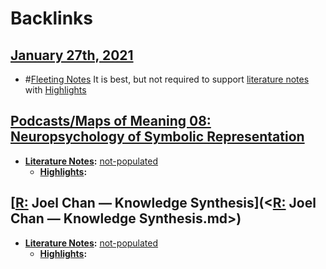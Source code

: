 
# Backlinks
## [January 27th, 2021](<January 27th, 2021.md>)
- #[Fleeting Notes](<Fleeting Notes.md>) It is best, but not required to support [literature notes](<literature notes.md>) with [Highlights](<Highlights.md>)

## [Podcasts/Maps of Meaning 08: Neuropsychology of Symbolic Representation](<Podcasts/Maps of Meaning 08: Neuropsychology of Symbolic Representation.md>)
- **[Literature Notes](<Literature Notes.md>):** [not-populated](<not-populated.md>)
    - **[Highlights](<Highlights.md>):**

## [[R:](<[R:.md>) Joel Chan — Knowledge Synthesis](<[R:](<R:.md>) Joel Chan — Knowledge Synthesis.md>)
- **[Literature Notes](<Literature Notes.md>):** [not-populated](<not-populated.md>)
    - **[Highlights](<Highlights.md>):**

